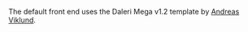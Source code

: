 The default front end uses the Daleri Mega v1.2 template by
[Andreas Viklund](http://andreasviklund.com/).